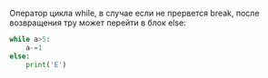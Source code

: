 Оператор цикла while, в случае если не прервется break, после возвращения тру может перейти в блок else:

```python
while a>5:
	a-=1
else:
	print('E')
```
